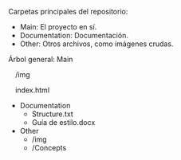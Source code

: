Carpetas principales del repositorio:
- Main: El proyecto en sí.
- Documentation: Documentación.
- Other: Otros archivos, como imágenes crudas.

Árbol general:
Main

&emsp;/img

&emsp;index.html
- Documentation
	- Structure.txt
	- Guía de estilo.docx
- Other
	- /img
	- /Concepts